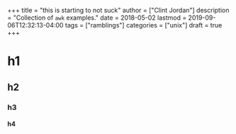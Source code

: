 +++
title = "this is starting to not suck"
author = ["Clint Jordan"]
description = "Collection of `awk` examples."
date = 2018-05-02
lastmod = 2019-09-06T12:32:13-04:00
tags = ["ramblings"]
categories = ["unix"]
draft = true
+++


# h1

## h2

### h3

#### h4
